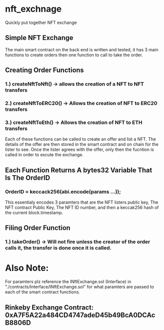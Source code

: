 # nft_exchnage
Quickly put together NFT exchange

## Simple NFT Exchange

The main smart contract on the back end is written and tested, it has 3 main functions to create orders then one function to call to take the order.

## Creating Order Functions

### 1.) createNftToNft() -> allows the creation of a NFT to NFT transfers

### 2.) createNftToERC20() -> Allows the creation of NFT to ERC20 transfers

### 3.) createNftToEth() -> Allows the creation of NFT to ETH transfers

Each of these functions can be called to create an offer and list a NFT. The details of the offer are then stored in the smart contract and on chain
for the lister to see. Once the lister agrees with the offer, only then the fucntion is called in order to excute the exchange.

## Each Function Returns A bytes32 Variable That Is The OrderID

### OrderID = keccack256(abi.encode(params ...)); 

This essentialy encodes 3 paramters that are the NFT listers public key, The NFT contract Public Key, The NFT ID number, and then a keccak256 hash of the current block.timestamp.

## Filing Order Function

### 1.) takeOrder() -> Will not fire unless the creator of the order calls it, the transfer is done once it is called.

# Also Note:

For paramters plz reference the INftExchange.sol (Interface) in "./contracts/Interface/INftExchange.sol" for what paramters are passed to each 
of the smart contract functions.

## Rinkeby Exchange Contract: 0xA7F5A22a484CD4747adeD45b49BcA0DCAcB8806D
